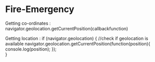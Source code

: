 # Fire-Emergency

Getting co-ordinates : navigator.geolocation.getCurrentPosition(callbackfunction)

Getting location : if (navigator.geolocation) { //check if geolocation is available
                navigator.geolocation.getCurrentPosition(function(position){
                  console.log(position);
                });   
            }
